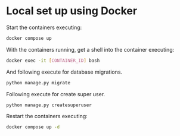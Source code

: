 # Local set up using Docker

Start the containers executing:

```bash
docker compose up
```

With the containers running, get a shell into the container executing:

```bash
docker exec -it [CONTAINER_ID] bash
```

And following execute for database migrations.

```bash
python manage.py migrate
```

Following execute for create super user.

```bash
python manage.py createsuperuser
```

Restart the containers executing:

```bash
docker compose up -d
```
